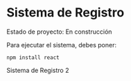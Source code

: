 <h1>Sistema de Registro</h1>

Estado de proyecto: En construcción 

Para ejecutar el sistema, debes poner:

```npm install react```

Sistema de Registro 2
